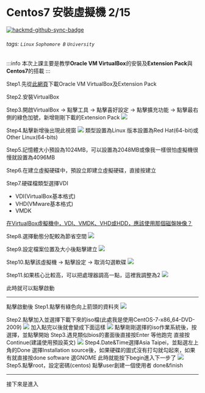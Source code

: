 # Centos7 安裝虛擬機 2/15

[![hackmd-github-sync-badge](https://hackmd.io/61vDURgXQVmF0s4CDBD8Nw/badge)](https://hackmd.io/61vDURgXQVmF0s4CDBD8Nw)


###### tags: `Linux` `Sophomore B` `University`

:::info
本次上課主要是教學**Oracle VM VirtualBox**的安裝及**Extension Pack**與**Centos7**的搭載
:::

Step1.先從[此網頁](https://www.virtualbox.org/wiki/Downloads)下載Oracle VM VirtualBox及Extension Pack

Step2.安裝VirtualBox

Step3.開啟VirtualBox -> 點擊工具 -> 點擊喜好設定 -> 點擊擴充功能 -> 點擊最右側的綠色加號，新增剛剛下載的Extension Pack
![](https://i.imgur.com/w2t3kTB.png)

Step4.點擊新增後出現此視窗
![](https://i.imgur.com/mUUGXoM.png)
類型設置為Linux
版本設置為Red Hat(64-bit)或Other Linux(64-bits)

Step5.記憶體大小預設為1024MB，可以設置為2048MB或像我一樣很怕虛擬機很慢就設置為4096MB

Step6.在建立虛擬硬碟中，預設立即建立虛擬硬碟，直接按建立

Step7.硬碟檔類型選擇VDI
* VDI(VirtualBox基本格式)
* VHD(VMware基本格式)
* VMDK

[在VirtualBox虛擬機中，VDI、VMDK、VHD或HDD，應該使用那個磁盤映像？](https://vimsky.com/zh-tw/article/3578.html)

Step8.選擇動態分配較為節省空間
![](https://i.imgur.com/PoUGKrS.png)

Step9.設定檔案位置及大小後點擊建立
![](https://i.imgur.com/EysQKUL.png)

Step10.點擊該虛擬機 -> 點擊設定 -> 取消勾選軟碟
![](https://i.imgur.com/jM0xY7d.png)

Step11.如果核心比較高，可以把處理器調高一點，這裡我調整為2
![](https://i.imgur.com/iSdpxOe.png)

此時就可以點擊啟動

---

點擊啟動後
Step1.點擊有綠色向上箭頭的資料夾
![](https://i.imgur.com/YiarAY6.png)

Step2.點擊加入並選擇下載下來的iso檔(此處我是使用CentOS-7-x86_64-DVD-2009)
![](https://i.imgur.com/sxTtrD4.png)
加入點完以後就會變成下面這樣
![](https://i.imgur.com/GvecpXD.png)
點擊剛剛選擇的iso作業系統後，按選擇，並點擊開始
Step3.遇見類似bios的畫面後直接按Enter 等他跑完
直接按Continue(建議使用預設英文)
![](https://i.imgur.com/zgq4DhW.png)
Step4.Date&Time選擇Asia Taipei，並點選左上角的Done
選擇Installation source後，如果硬碟的圖式沒有打勾就勾起來，如果有就直接按done
software 選GNOME
此時就能按下begin進入下一步了
![](https://i.imgur.com/4ZiudrJ.png)
Step5.點擊root，設定密碼(centos)
點擊user創建一個使用者
done&finish

---

接下來是進入